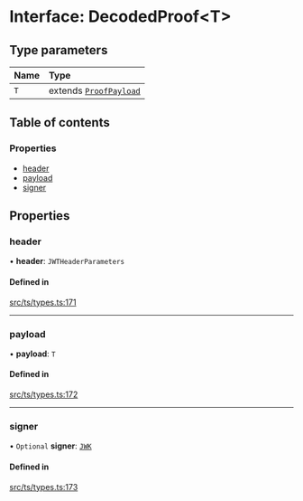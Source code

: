 # Interface: DecodedProof<T\>

## Type parameters

| Name | Type |
| :------ | :------ |
| `T` | extends [`ProofPayload`](ProofPayload.md) |

## Table of contents

### Properties

- [header](DecodedProof.md#header)
- [payload](DecodedProof.md#payload)
- [signer](DecodedProof.md#signer)

## Properties

### header

• **header**: `JWTHeaderParameters`

#### Defined in

[src/ts/types.ts:171](https://gitlab.com/i3-market/code/wp3/t3.2/conflict-resolution/non-repudiation-library/-/blob/edcf437/src/ts/types.ts#L171)

___

### payload

• **payload**: `T`

#### Defined in

[src/ts/types.ts:172](https://gitlab.com/i3-market/code/wp3/t3.2/conflict-resolution/non-repudiation-library/-/blob/edcf437/src/ts/types.ts#L172)

___

### signer

• `Optional` **signer**: [`JWK`](JWK.md)

#### Defined in

[src/ts/types.ts:173](https://gitlab.com/i3-market/code/wp3/t3.2/conflict-resolution/non-repudiation-library/-/blob/edcf437/src/ts/types.ts#L173)
